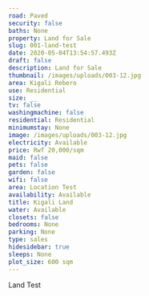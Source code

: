 ```yaml
---
road: Paved
security: false
baths: None
property: Land for Sale
slug: 001-land-test
date: 2020-05-04T13:54:57.493Z
draft: false
description: Land for Sale
thumbnail: /images/uploads/003-12.jpg
area: Kigali Rebero
use: Residential
size: __
tv: false
washingmachine: false
residential: Residential
minimumstay: None
image: /images/uploads/003-12.jpg
electricity: Available
price: Rwf 20,000/sqm
maid: false
pets: false
garden: false
wifi: false
area: Location Test
availability: Available
title: Kigali Land
water: Available
closets: false
bedrooms: None
parking: None
type: sales
hidesidebar: true
sleeps: None
plot_size: 600 sqm
---
```


Land Test

